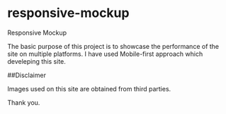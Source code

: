# responsive-mockup
Responsive Mockup

The basic purpose of this project is to showcase the performance of the site on multiple platforms.
I have used Mobile-first approach which develeping this site.

##Disclaimer

Images used on this site are obtained from third parties. 

Thank you.
